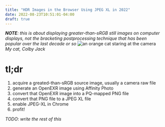 ```yaml
---
title: "HDR Images in the Browser Using JPEG XL in 2022"
date: 2022-08-23T10:51:01-04:00
draft: true
---
```


***NOTE**: this is about displaying greater-than-sRGB still images on computer displays, not the bracketing postprocessing technique that has been popular over the last decade or so*
![an orange cat staring at the camera](cat.jxl)
*My cat, Colby Jack*

# tl;dr

1. acquire a greated-than-sRGB source image, usually a camera raw file
2. generate an OpenEXR image using Affinity Photo
3. convert that OpenEXR image into a PQ-mapped PNG file
4. convert that PNG file to a JPEG XL file
5. enable JPEG-XL in Chrome
6. profit!

*TODO: write the rest of this*
